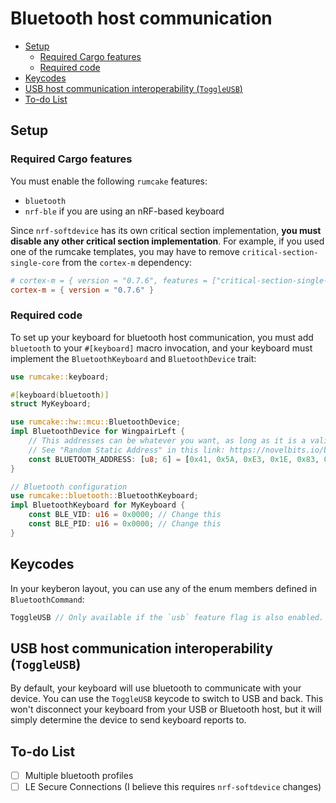 # Bluetooth host communication

<!--toc:start-->

- [Setup](#setup)
  - [Required Cargo features](#required-cargo-features)
  - [Required code](#required-code)
- [Keycodes](#keycodes)
- [USB host communication interoperability (`ToggleUSB`)](#usb-host-communication-interoperability-toggleusb)
- [To-do List](#to-do-list)
<!--toc:end-->

## Setup

### Required Cargo features

You must enable the following `rumcake` features:

- `bluetooth`
- `nrf-ble` if you are using an nRF-based keyboard

Since `nrf-softdevice` has its own critical section implementation, **you must disable any other critical section implementation**.
For example, if you used one of the rumcake templates, you may have to remove `critical-section-single-core` from the `cortex-m` dependency:

```toml
# cortex-m = { version = "0.7.6", features = ["critical-section-single-core"] }
cortex-m = { version = "0.7.6" }
```

### Required code

To set up your keyboard for bluetooth host communication, you must add `bluetooth` to your `#[keyboard]` macro invocation, and your keyboard must implement the `BluetoothKeyboard` and `BluetoothDevice` trait:

```rust
use rumcake::keyboard;

#[keyboard(bluetooth)]
struct MyKeyboard;

use rumcake::hw::mcu::BluetoothDevice;
impl BluetoothDevice for WingpairLeft {
    // This addresses can be whatever you want, as long as it is a valid "Random Static" bluetooth addresses.
    // See "Random Static Address" in this link: https://novelbits.io/bluetooth-address-privacy-ble/
    const BLUETOOTH_ADDRESS: [u8; 6] = [0x41, 0x5A, 0xE3, 0x1E, 0x83, 0xE7]; // TODO: Change this
}

// Bluetooth configuration
use rumcake::bluetooth::BluetoothKeyboard;
impl BluetoothKeyboard for MyKeyboard {
    const BLE_VID: u16 = 0x0000; // Change this
    const BLE_PID: u16 = 0x0000; // Change this
}
```

## Keycodes

In your keyberon layout, you can use any of the enum members defined in `BluetoothCommand`:

```rust
ToggleUSB // Only available if the `usb` feature flag is also enabled. More information below.
```

## USB host communication interoperability (`ToggleUSB`)

By default, your keyboard will use bluetooth to communicate with your device.
You can use the `ToggleUSB` keycode to switch to USB and back. This won't
disconnect your keyboard from your USB or Bluetooth host, but it will simply
determine the device to send keyboard reports to.

## To-do List

- [ ] Multiple bluetooth profiles
- [ ] LE Secure Connections (I believe this requires `nrf-softdevice` changes)
